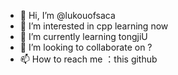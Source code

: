 - 👋 Hi, I’m @lukouofsaca
- 👀 I’m interested in cpp learning now
- 🌱 I’m currently learning tongjiU
- 💞️ I’m looking to collaborate on ?
- 📫 How to reach me ：this github

<!---
lukouofsaca/lukouofsaca is a ✨ special ✨ repository because its `README.md` (this file) appears on your GitHub profile.
You can click the Preview link to take a look at your changes.
--->
